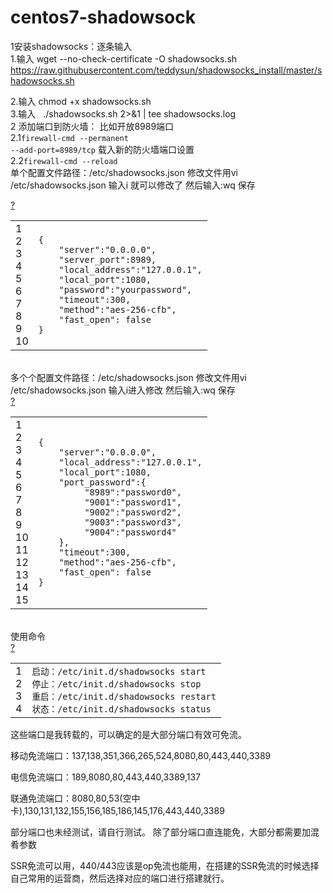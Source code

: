 # centos7-shadowsock
1安装shadowsocks：逐条输入</br>
1.输入  wget --no-check-certificate -O shadowsocks.sh https://raw.githubusercontent.com/teddysun/shadowsocks_install/master/shadowsocks.sh 

2.输入   chmod +x shadowsocks.sh</br>
3.输入      ./shadowsocks.sh 2>&1 | tee shadowsocks.log</br>
2 添加端口到防火墙：
比如开放8989端口</br>
2.1<code>firewall-cmd --permanent --add-port=8989/tcp</code>
载入新的防火墙端口设置</br>
2.2<code>firewall-cmd --reload</code></br>
单个配置文件路径：/etc/shadowsocks.json 修改文件用vi /etc/shadowsocks.json 输入i 就可以修改了 然后输入:wq 保存
<link rel='stylesheet' type='text/css' href='http://tools.oschina.net/js/syntaxhighlighter_3.0.83/styles/shCoreDjango.css'/><div id="highlighter_449060" class="syntaxhighlighter  js"><div class="toolbar"><span><a href="#" class="toolbar_item command_help help">?</a></span></div><table border="0" cellpadding="0" cellspacing="0"><tbody><tr><td class="gutter"><div class="line number1 index0 alt2">1</div><div class="line number2 index1 alt1">2</div><div class="line number3 index2 alt2">3</div><div class="line number4 index3 alt1">4</div><div class="line number5 index4 alt2">5</div><div class="line number6 index5 alt1">6</div><div class="line number7 index6 alt2">7</div><div class="line number8 index7 alt1">8</div><div class="line number9 index8 alt2">9</div><div class="line number10 index9 alt1">10</div></td><td class="code"><div class="container"><div class="line number1 index0 alt2"><code class="js plain">{</code></div><div class="line number2 index1 alt1"><code class="js spaces">&nbsp;&nbsp;&nbsp;&nbsp;</code><code class="js string">"server"</code><code class="js plain">:</code><code class="js string">"0.0.0.0"</code><code class="js plain">,</code></div><div class="line number3 index2 alt2"><code class="js spaces">&nbsp;&nbsp;&nbsp;&nbsp;</code><code class="js string">"server_port"</code><code class="js plain">:8989,</code></div><div class="line number4 index3 alt1"><code class="js spaces">&nbsp;&nbsp;&nbsp;&nbsp;</code><code class="js string">"local_address"</code><code class="js plain">:</code><code class="js string">"127.0.0.1"</code><code class="js plain">,</code></div><div class="line number5 index4 alt2"><code class="js spaces">&nbsp;&nbsp;&nbsp;&nbsp;</code><code class="js string">"local_port"</code><code class="js plain">:1080,</code></div><div class="line number6 index5 alt1"><code class="js spaces">&nbsp;&nbsp;&nbsp;&nbsp;</code><code class="js string">"password"</code><code class="js plain">:</code><code class="js string">"yourpassword"</code><code class="js plain">,</code></div><div class="line number7 index6 alt2"><code class="js spaces">&nbsp;&nbsp;&nbsp;&nbsp;</code><code class="js string">"timeout"</code><code class="js plain">:300,</code></div><div class="line number8 index7 alt1"><code class="js spaces">&nbsp;&nbsp;&nbsp;&nbsp;</code><code class="js string">"method"</code><code class="js plain">:</code><code class="js string">"aes-256-cfb"</code><code class="js plain">,</code></div><div class="line number9 index8 alt2"><code class="js spaces">&nbsp;&nbsp;&nbsp;&nbsp;</code><code class="js string">"fast_open"</code><code class="js plain">:&nbsp;</code><code class="js keyword">false</code></div><div class="line number10 index9 alt1"><code class="js plain">}</code></div></div></td></tr></tbody></table></div>
</br>
多个个配置文件路径：/etc/shadowsocks.json 修改文件用vi /etc/shadowsocks.json 输入i进入修改 然后输入:wq 保存</br>
<link rel='stylesheet' type='text/css' href='http://tools.oschina.net/js/syntaxhighlighter_3.0.83/styles/shCoreDjango.css'/><div id="highlighter_347772" class="syntaxhighlighter  js"><div class="toolbar"><span><a href="#" class="toolbar_item command_help help">?</a></span></div><table border="0" cellpadding="0" cellspacing="0"><tbody><tr><td class="gutter"><div class="line number1 index0 alt2">1</div><div class="line number2 index1 alt1">2</div><div class="line number3 index2 alt2">3</div><div class="line number4 index3 alt1">4</div><div class="line number5 index4 alt2">5</div><div class="line number6 index5 alt1">6</div><div class="line number7 index6 alt2">7</div><div class="line number8 index7 alt1">8</div><div class="line number9 index8 alt2">9</div><div class="line number10 index9 alt1">10</div><div class="line number11 index10 alt2">11</div><div class="line number12 index11 alt1">12</div><div class="line number13 index12 alt2">13</div><div class="line number14 index13 alt1">14</div><div class="line number15 index14 alt2">15</div></td><td class="code"><div class="container"><div class="line number1 index0 alt2"><code class="js plain">{</code></div><div class="line number2 index1 alt1"><code class="js spaces">&nbsp;&nbsp;&nbsp;&nbsp;</code><code class="js string">"server"</code><code class="js plain">:</code><code class="js string">"0.0.0.0"</code><code class="js plain">,</code></div><div class="line number3 index2 alt2"><code class="js spaces">&nbsp;&nbsp;&nbsp;&nbsp;</code><code class="js string">"local_address"</code><code class="js plain">:</code><code class="js string">"127.0.0.1"</code><code class="js plain">,</code></div><div class="line number4 index3 alt1"><code class="js spaces">&nbsp;&nbsp;&nbsp;&nbsp;</code><code class="js string">"local_port"</code><code class="js plain">:1080,</code></div><div class="line number5 index4 alt2"><code class="js spaces">&nbsp;&nbsp;&nbsp;&nbsp;</code><code class="js string">"port_password"</code><code class="js plain">:{</code></div><div class="line number6 index5 alt1"><code class="js spaces">&nbsp;&nbsp;&nbsp;&nbsp;&nbsp;&nbsp;&nbsp;&nbsp;&nbsp;</code><code class="js string">"8989"</code><code class="js plain">:</code><code class="js string">"password0"</code><code class="js plain">,</code></div><div class="line number7 index6 alt2"><code class="js spaces">&nbsp;&nbsp;&nbsp;&nbsp;&nbsp;&nbsp;&nbsp;&nbsp;&nbsp;</code><code class="js string">"9001"</code><code class="js plain">:</code><code class="js string">"password1"</code><code class="js plain">,</code></div><div class="line number8 index7 alt1"><code class="js spaces">&nbsp;&nbsp;&nbsp;&nbsp;&nbsp;&nbsp;&nbsp;&nbsp;&nbsp;</code><code class="js string">"9002"</code><code class="js plain">:</code><code class="js string">"password2"</code><code class="js plain">,</code></div><div class="line number9 index8 alt2"><code class="js spaces">&nbsp;&nbsp;&nbsp;&nbsp;&nbsp;&nbsp;&nbsp;&nbsp;&nbsp;</code><code class="js string">"9003"</code><code class="js plain">:</code><code class="js string">"password3"</code><code class="js plain">,</code></div><div class="line number10 index9 alt1"><code class="js spaces">&nbsp;&nbsp;&nbsp;&nbsp;&nbsp;&nbsp;&nbsp;&nbsp;&nbsp;</code><code class="js string">"9004"</code><code class="js plain">:</code><code class="js string">"password4"</code></div><div class="line number11 index10 alt2"><code class="js spaces">&nbsp;&nbsp;&nbsp;&nbsp;</code><code class="js plain">},</code></div><div class="line number12 index11 alt1"><code class="js spaces">&nbsp;&nbsp;&nbsp;&nbsp;</code><code class="js string">"timeout"</code><code class="js plain">:300,</code></div><div class="line number13 index12 alt2"><code class="js spaces">&nbsp;&nbsp;&nbsp;&nbsp;</code><code class="js string">"method"</code><code class="js plain">:</code><code class="js string">"aes-256-cfb"</code><code class="js plain">,</code></div><div class="line number14 index13 alt1"><code class="js spaces">&nbsp;&nbsp;&nbsp;&nbsp;</code><code class="js string">"fast_open"</code><code class="js plain">:&nbsp;</code><code class="js keyword">false</code></div><div class="line number15 index14 alt2"><code class="js plain">}</code></div></div></td></tr></tbody></table></div></br>
使用命令
</br><link rel='stylesheet' type='text/css' href='http://tools.oschina.net/js/syntaxhighlighter_3.0.83/styles/shCoreDjango.css'/><div id="highlighter_969916" class="syntaxhighlighter  js"><div class="toolbar"><span><a href="#" class="toolbar_item command_help help">?</a></span></div><table border="0" cellpadding="0" cellspacing="0"><tbody><tr><td class="gutter"><div class="line number1 index0 alt2">1</div><div class="line number2 index1 alt1">2</div><div class="line number3 index2 alt2">3</div><div class="line number4 index3 alt1">4</div></td><td class="code"><div class="container"><div class="line number1 index0 alt2"><code class="js plain">启动：/etc/init.d/shadowsocks&nbsp;start</code></div><div class="line number2 index1 alt1"><code class="js plain">停止：/etc/init.d/shadowsocks&nbsp;stop</code></div><div class="line number3 index2 alt2"><code class="js plain">重启：/etc/init.d/shadowsocks&nbsp;restart</code></div><div class="line number4 index3 alt1"><code class="js plain">状态：/etc/init.d/shadowsocks&nbsp;status</code></div></div></td></tr></tbody></table></div>
这些端口是我转载的，可以确定的是大部分端口有效可免流。

移动免流端口：137,138,351,366,265,524,8080,80,443,440,3389

电信免流端口：189,8080,80,443,440,3389,137

联通免流端口：8080,80,53(空中卡),130,131,132,155,156,185,186,145,176,443,440,3389

部分端口也未经测试，请自行测试。
除了部分端口直连能免，大部分都需要加混肴参数 

SSR免流可以用，440/443应该是op免流也能用，在搭建的SSR免流的时候选择自己常用的运营商，然后选择对应的端口进行搭建就行。
